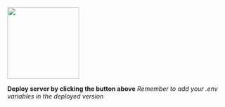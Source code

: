 [<img src="https://cdn.gomix.com/2bdfb3f8-05ef-4035-a06e-2043962a3a13%2Fremix-button.svg" width="163px" />](https://glitch.com/edit/#!/import/github/gitdagray/WEB_react_poli)

**Deploy server by clicking the button above**
_Remember to add your .env variables in the deployed version_

